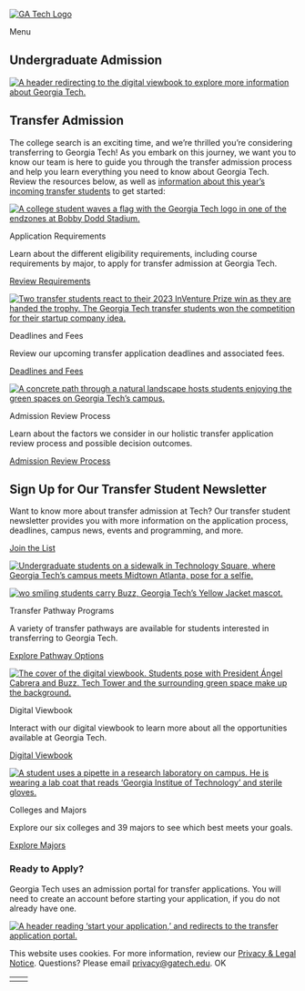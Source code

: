 [![GA Tech Logo](https://admission.gatech.edu/images/gt-logo-oneline-white.svg)](https://admission.gatech.edu/)

Menu

## Undergraduate Admission

[![A header redirecting to the digital viewbook to explore more information about Georgia Tech.](https://admission.gatech.edu/images/banners/RoadPiece_header082123.jpg)](https://admission.gatech.edu/discover-georgia-tech)

## Transfer Admission

The college search is an exciting time, and we’re thrilled you’re considering transferring to Georgia Tech! As you embark on this journey, we want you to know our team is here to guide you through the transfer admission process and help you learn everything you need to know about Georgia Tech. Review the resources below, as well as [information about this year’s incoming transfer students](https://admission.gatech.edu/images/pdf/2024TransferProfile1.pdf) to get started:

[![A college student waves a flag with the Georgia Tech logo in one of the endzones at Bobby Dodd Stadium.](https://admission.gatech.edu/images/blocks/20Photos-(520x299).jpg)](https://admission.gatech.edu/transfer/application-requirements)

Application Requirements

Learn about the different eligibility requirements, including course requirements by major, to apply for transfer admission at Georgia Tech.

[Review Requirements](https://admission.gatech.edu/transfer/application-requirements)

[![Two transfer students react to their 2023 InVenture Prize win as they are handed the trophy. The Georgia Tech transfer students won the competition for their startup company idea.](https://admission.gatech.edu/images/blocks/2023InventurePrize.jpg)](https://admission.gatech.edu/transfer/deadlines-fees)

Deadlines and Fees

Review our upcoming transfer application deadlines and associated fees.

[Deadlines and Fees](https://admission.gatech.edu/transfer/deadlines-fees)

[![A concrete path through a natural landscape hosts students enjoying the green spaces on Georgia Tech’s campus.](https://admission.gatech.edu/images/blocks/68-Photos-(520x299).jpg)](https://admission.gatech.edu/transfer/application-review)

Admission Review Process

Learn about the factors we consider in our holistic transfer application review process and possible decision outcomes.

[Admission Review Process](https://admission.gatech.edu/transfer/application-review)

## Sign Up for Our Transfer Student Newsletter

Want to know more about transfer admission at Tech? Our transfer student newsletter provides you with more information on the application process, deadlines, campus news, events and programming, and more.

[Join the List](https://b.gatech.edu/3Zj6yz6)

[![Undergraduate students on a sidewalk in Technology Square, where Georgia Tech’s campus meets Midtown Atlanta, pose for a selfie.](https://admission.gatech.edu/images/blocks/sidewalkselfie.jpg)](https://b.gatech.edu/3Zj6yz6)

[![wo smiling students carry Buzz, Georgia Tech’s Yellow Jacket mascot.](https://admission.gatech.edu/images/blocks/p27.jpg)](https://admission.gatech.edu/transfer/transfer-pathway-programs)

Transfer Pathway Programs

A variety of transfer pathways are available for students interested in transferring to Georgia Tech.

[Explore Pathway Options](https://admission.gatech.edu/transfer/transfer-pathway-programs)

[![The cover of the digital viewbook. Students pose with President Ángel Cabrera and Buzz. Tech Tower and the surrounding green space make up the background.](https://admission.gatech.edu/images/blocks/24EM3101aDigitalRoadPiece_2.jpg)](https://admission.gatech.edu/2023-viewbook)

Digital Viewbook

Interact with our digital viewbook to learn more about all the opportunities available at Georgia Tech.

[Digital Viewbook](https://admission.gatech.edu/2023-viewbook)

[![A student uses a pipette in a research laboratory on campus. He is wearing a lab coat that reads ‘Georgia Institue of Technology’ and sterile gloves.](https://admission.gatech.edu/images/blocks/18Photos-(520x299).jpg)](https://admission.gatech.edu/academics)

Colleges and Majors

Explore our six colleges and 39 majors to see which best meets your goals.

[Explore Majors](https://admission.gatech.edu/academics)

### Ready to Apply?

Georgia Tech uses an admission portal for transfer applications. You will need to create an account before starting your application, if you do not already have one.

[![A header reading ‘start your application,’ and redirects to the transfer application portal.](https://admission.gatech.edu/images/StartYourApplication-button.jpg)](https://application.gatech.edu/apply/)

This website uses cookies. For more information, review our [Privacy & Legal Notice](https://www.gatech.edu/privacy). Questions? Please email [privacy@gatech.edu](mailto:privacy@gatech.edu).
OK

|     |     |
| --- | --- |
|  |  |